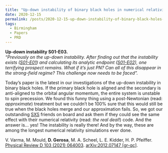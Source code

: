 ```yaml
---
title: "Up-down instability of binary black holes in numerical relativity"
date: 2020-12-15
permalink: /posts/2020-12-15-up-down-instability-of-binary-black-holes-in-numerical-relativity
tags:
  - Birmingham
  - Papers
  - PRD
---
```


**Up-down instability S01-E03.**  
_“Previously on the up-down instability. After finding out that the instability exists ([S01-E01](/posts/2015-06-30-precessional-instability-in-binary-black-holes-with-aligned-spins)) and calculating its analytic endpoint ([S01-E02](/posts/2020-03-05-endpoint-of-the-up-down-instability-in-precessing-binary-black-holes)), one terrifying prospect remains. What if it’s just PN? Can all of this disappear in the strong-field regime? This challenge now needs to be faced”._

Today’s paper is the latest in our investigations of the up-down instability in binary black holes. If the primary black hole is aligned and the secondary is anti-aligned to the orbital angular momentum, the entire system is unstable to spin precession. We found this funny thing using a post-Newtonian (read: *approximate*) treatment but we couldn’t be 100% sure that this would still be true when the black holes merge and our approximation fails. So, we got our outstanding [SXS](<https://www.black-holes.org/>) friends on board and ask them if they could see the same effect with their numerical relativity (read: *the real deal!*) code. And the answer is… yes! The instability is really there! And by the way, these are among the longest numerical relativity simulations ever done. 

V. Varma, M. Mould, **D. Gerosa**, M. A. Scheel, L. E. Kidder, H. P. Pfeiffer.\
[Physical Review D 103 (2021) 064003](https://journals.aps.org/prd/abstract/10.1103/PhysRevD.103.064003). [arXiv:2012.07147 [gr-qc]](https://arxiv.org/abs/2012.07147).